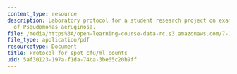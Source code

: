```yaml
---
content_type: resource
description: Laboratory protocol for a student research project on examining the biology
  of Pseudomonas aeruginosa.
file: /media/https%3A/open-learning-course-data-rc.s3.amazonaws.com/7-13-experimental-microbial-genetics-fall-2008/5af30123197af1da74ca3be65c20b9ff_MIT7_13f08_lab14_Protocol_Plate.pdf
file_type: application/pdf
resourcetype: Document
title: Protocol for spot cfu/ml counts
uid: 5af30123-197a-f1da-74ca-3be65c20b9ff
---
```

